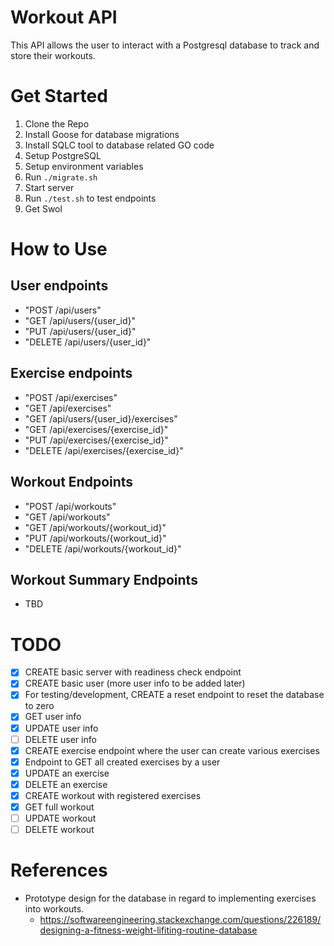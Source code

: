 # Workout API

This API allows the user to interact with a Postgresql database to track and store their workouts.

# Get Started

1. Clone the Repo
2. Install Goose for database migrations
3. Install SQLC tool to database related GO code
4. Setup PostgreSQL
5. Setup environment variables
6. Run `./migrate.sh`
7. Start server
8. Run `./test.sh` to test endpoints
9. Get Swol

# How to Use

## User endpoints
   - "POST /api/users"
   - "GET /api/users/{user_id}"
   - "PUT /api/users/{user_id}"
   - "DELETE /api/users/{user_id}"

## Exercise endpoints
   - "POST /api/exercises"
   - "GET /api/exercises"
   - "GET /api/users/{user_id}/exercises"
   - "GET /api/exercises/{exercise_id}"
   - "PUT /api/exercises/{exercise_id}"
   - "DELETE /api/exercises/{exercise_id}"

## Workout Endpoints
   - "POST /api/workouts"
   - "GET /api/workouts"
   - "GET /api/workouts/{workout_id}"
   - "PUT /api/workouts/{workout_id}"
   - "DELETE /api/workouts/{workout_id}"

## Workout Summary Endpoints
   - TBD

# TODO
 - [x] CREATE basic server with readiness check endpoint
 - [x] CREATE basic user (more user info to be added later)
 - [x] For testing/development, CREATE a reset endpoint to reset the database to zero
 - [x] GET user info
 - [x] UPDATE user info
 - [ ] DELETE user info
 - [x] CREATE exercise endpoint where the user can create various exercises
 - [x] Endpoint to GET all created exercises by a user
 - [x] UPDATE an exercise
 - [x] DELETE an exercise
 - [x] CREATE workout with registered exercises
 - [x] GET full workout
 - [ ] UPDATE workout 
 - [ ] DELETE workout

 # References

 - Prototype design for the database in regard to implementing exercises into workouts.
    - https://softwareengineering.stackexchange.com/questions/226189/designing-a-fitness-weight-lifiting-routine-database